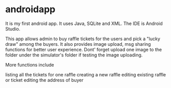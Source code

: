# androidapp

It is my first android app. It uses Java, SQLite and XML. The IDE is Android Studio.

This app allows admin to buy raffle tickets for the users and pick a "lucky draw" among the buyers. It also provides image upload, msg sharing functions for better user experience. Dont' forget upload one image to the folder under the simulator's folder if testing the image uploading.

More functions include

listing all the tickets for one raffle
creating a new raffle
editing existing raffle or ticket
editing the address of buyer
